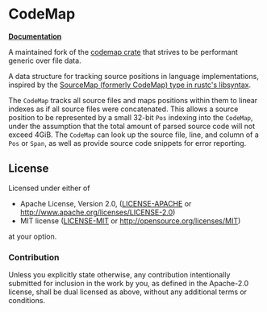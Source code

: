 # CodeMap

**[Documentation](https://docs.rs/codemap2)**

A maintained fork of the [codemap crate](https://github.com/kevinmehall/codemap) that strives to be performant generic over file data.

A data structure for tracking source positions in language implementations, inspired by the
[SourceMap (formerly CodeMap) type in rustc's libsyntax](https://github.com/rust-lang/rust/blob/master/src/libsyntax/source_map.rs).

The `CodeMap` tracks all source files and maps positions within them to linear indexes as if all
source files were concatenated. This allows a source position to be represented by a small
32-bit `Pos` indexing into the `CodeMap`, under the assumption that the total amount of parsed
source code will not exceed 4GiB. The `CodeMap` can look up the source file, line, and column
of a `Pos` or `Span`, as well as provide source code snippets for error reporting.

## License

Licensed under either of

 * Apache License, Version 2.0, ([LICENSE-APACHE](LICENSE-APACHE) or http://www.apache.org/licenses/LICENSE-2.0)
 * MIT license ([LICENSE-MIT](LICENSE-MIT) or http://opensource.org/licenses/MIT)

at your option.

### Contribution

Unless you explicitly state otherwise, any contribution intentionally
submitted for inclusion in the work by you, as defined in the Apache-2.0
license, shall be dual licensed as above, without any additional terms or
conditions.
